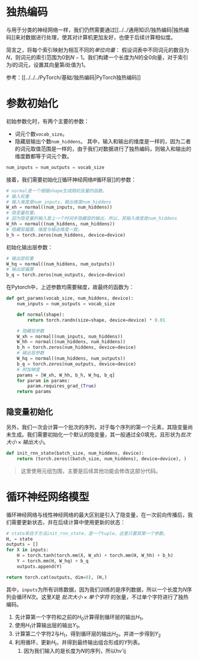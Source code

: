 # 独热编码
与用于分类的神经网络一样，我们仍然需要通过[[../../通用知识/独热编码|独热编码]]来对数据进行处理，使其对计算机更加友好，也便于后续计算相似度。

简言之，将每个索引映射为相互不同的*单位向量*： 假设词表中不同词元的数目为$N$，则词元的索引范围为0到$N-1$。我们构建一个长度为$N$的全0向量，对于索引为$i$的词元，设置其向量第$i$处值为1。

参考：[[../../../PyTorch/基础/独热编码|PyTorch独热编码]]

# 参数初始化
初始参数化时，有两个主要的参数：
- 词元个数`vocab_size`。
- 隐藏层输出个数`num_hiddens`。
其中，输入和输出的维度是一样的，因为二者的词元取值范围是一样的，由于我们对数据进行了独热编码，则输入和输出的维度数都等于词元个数。
```python
num_inputs = num_outputs = vocab_size
```
接着，我们需要初始化[[循环神经网络#循环层]]的参数：
```python
# normal是一个根据shape生成随机张量的函数。
# 输入权重
# 输入维度是num_inputs，输出维度num_hiddens
W_xh = normal((num_inputs, num_hiddens))
# 隐变量权重。
# 因为隐变量的输入是上一个时间步隐藏层的输出，所以，其输入维度是num_hiddens
W_hh = normal((num_hiddens, num_hiddens))
# 隐藏层偏置，维度与输出维度一致。
b_h = torch.zeros(num_hiddens, device=device)
```
初始化输出层参数：
```python
# 输出层权重
W_hq = normal((num_hiddens, num_outputs))
# 输出层偏置
b_q = torch.zeros(num_outputs, device=device)
```

在Pytorch中，上述参数均需要梯度，故最终的函数为：
```python
def get_params(vocab_size, num_hiddens, device):
    num_inputs = num_outputs = vocab_size

    def normal(shape):
        return torch.randn(size=shape, device=device) * 0.01

    # 隐藏层参数
    W_xh = normal((num_inputs, num_hiddens))
    W_hh = normal((num_hiddens, num_hiddens))
    b_h = torch.zeros(num_hiddens, device=device)
    # 输出层参数
    W_hq = normal((num_hiddens, num_outputs))
    b_q = torch.zeros(num_outputs, device=device)
    # 附加梯度
    params = [W_xh, W_hh, b_h, W_hq, b_q]
    for param in params:
        param.requires_grad_(True)
    return params
```


## 隐变量初始化
另外，我们一次会计算一个批次的序列，对于每个序列的第一个元素，其隐变量尚未生成。我们需要初始化一个默认的隐变量，其一般通过全0填充，且形状为$批次大小 \times 输出大小$。
```python
def init_rnn_state(batch_size, num_hiddens, device):
    return (torch.zeros((batch_size, num_hiddens), device=device), )
```

> 这里使用元组包围，主要是后续其他功能会修改这部分代码。
# 循环神经网络模型
循环神经网络与线性神经网络的最大区别是引入了隐变量，在一次前向传播后，我们需要更新状态，并在后续计算中使用更新的状态：
```python
# state来自于方法init_rnn_state，是一个tuple，这里只要其第一个参数。
H, = state
outputs = []
for X in inputs:
	H = torch.tanh(torch.mm(X, W_xh) + torch.mm(H, W_hh) + b_h)
	Y = torch.mm(H, W_hq) + b_q
    outputs.append(Y)

return torch.cat(outputs, dim=0), (H,)
```

其中，`inputs`为所有训练数据，因为我们训练的是序列数据，所以一个长度为$N$序列会循环$N$次。这里$X$是 $批次大小 \times 单个字符$ 的张量，不过单个字符进行了独热编码。
1. 先计算第一个字符和之前的$H_0$计算得到循环层的输出$H_1$。
2. 使用$H_1$计算输出层的输出$Y_1$。
3. 计算第二个字符$2$与$H_1$，得到循环层的输出$H_2$。并进一步得到$Y_2$
4. 利用循环，更新$H_t$，并得到最终输出组合形成的$Y$列表。
	1. 因为我们输入的是长度为$N$的序列，所以hv'ij